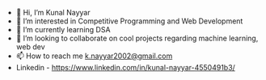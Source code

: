 - 👋 Hi, I’m Kunal Nayyar
- 👀 I’m interested in Competitive Programming and Web Development
- 🌱 I’m currently learning DSA
- 💞️ I’m looking to collaborate on cool projects regarding machine learning, web dev
- 📫 How to reach me k.nayyar2002@gmail.com
- Linkedin - https://www.linkedin.com/in/kunal-nayyar-4550491b3/

<!---
kunal2002/kunal2002 is a ✨ special ✨ repository because its `README.md` (this file) appears on your GitHub profile.
You can click the Preview link to take a look at your changes.
--->

